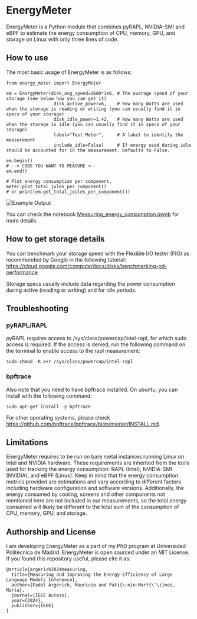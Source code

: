 # EnergyMeter
EnergyMeter is a Python module that combines pyRAPL, NVIDIA-SMI and eBPF to estimate the energy consumption of CPU, memory, GPU, and storage on Linux with only three lines of code.

## How to use
The most basic usage of EnergyMeter is as follows:
```
from energy_meter import EnergyMeter

em = EnergyMeter(disk_avg_speed=1600*1e6, # The average speed of your storage (see below how you can get it)
                  disk_active_power=6,    # How many Watts are used when the storage is reading or writing (you can usually find it in specs of your storage)
                  disk_idle_power=1.42,   # How many Watts are used when the storage is idle (you can usually find it in specs of your storage)
                  label="Test Meter",     # A label to identify the measurement
                  include_idle=False)     # If energy used during idle should be accounted for in the measurement. Defaults to False.
    
em.begin()
# --> CODE YOU WANT TO MEASURE <--
em.end()

# Plot energy consumption per component.
meter.plot_total_jules_per_component()
# or print(em.get_total_joules_per_component())
```
![Example Output](https://github.com/maufadel/meml/blob/main/example_output.png)

You can check the notebook [Measuring_energy_consumption.ipynb](https://github.com/maufadel/meml/blob/main/Measuring_energy_consumption.ipynb) for more details.

## How to get storage details
You can benchmark your storage speed with the Flexible I/O tester (FIO) as recommended by Google in the following tutorial: https://cloud.google.com/compute/docs/disks/benchmarking-pd-performance 

Storage specs usually include data regarding the power consumption during active (reading or writing) and for idle periods.

## Troubleshooting
### pyRAPL/RAPL
pyRAPL requires access to /sys/class/powercap/intel-rapl, for which sudo access is required. If the access is denied, run the following command on the terminal to enable access to the rapl measurement:

`sudo chmod -R a+r /sys/class/powercap/intel-rapl`

### bpftrace
Also note that you need to have bpftrace installed. On ubuntu, you can install with the following command: 

`sudo apt-get install -y bpftrace`

For other operating systems, please check https://github.com/bpftrace/bpftrace/blob/master/INSTALL.md.

## Limitations
EnergyMeter requires to be run on bare metal instances running Linux on Intel and NVIDIA hardware. These requirements are inherited from the tools used for tracking the energy consumption: RAPL (Intel), NVIDIA-SMI (NVIDIA), and eBPF (Linux). Keep in mind that the energy consumption metrics provided are estimations and vary according to different factors including hardware configuration and software versions. Additionally, the energy consumed by cooling, screens and other components not mentioned here are not included in our measurements, so the total energy consumed will likely be different to the total sum of the consumption of CPU, memory, GPU, and storage.

## Authorship and License
I am developing EnergyMeter as a part of my PhD program at Universidad Politécnica de Madrid. EnergyMeter is open sourced under an MIT License. 
If you found this repository useful, please cite it as:
```
@article{argerich2024measuring,
  title={Measuring and Improving the Energy Efficiency of Large Language Models Inference},
  author={Fadel Argerich, Mauricio and Pati{\~n}o-Mart{\'\i}nez, Marta},
  journal={IEEE Access},
  year={2024},
  publisher={IEEE}
}
```
